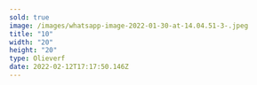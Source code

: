 ```yaml
---
sold: true
image: /images/whatsapp-image-2022-01-30-at-14.04.51-3-.jpeg
title: "10"
width: "20"
height: "20"
type: Olieverf
date: 2022-02-12T17:17:50.146Z
---
```

